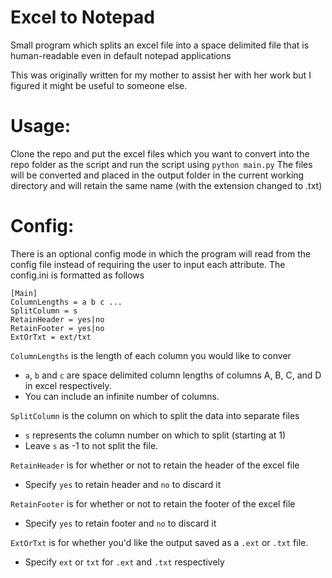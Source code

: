 # Excel to Notepad
Small program which splits an excel file into a space delimited file that is human-readable even in default notepad applications

This was originally written for my mother to assist her with her work but I figured it might be useful to someone else.

# Usage:
Clone the repo and put the excel files which you want to convert into the repo folder as the script and run the script using
`python main.py`
The files will be converted and placed in the output folder in the current working directory and will retain the same name (with the extension changed to .txt)

# Config:
There is an optional config mode in which the program will read from the config file instead of requiring the user to input each attribute. The config.ini is formatted as follows
```
[Main]
ColumnLengths = a b c ...
SplitColumn = s
RetainHeader = yes|no
RetainFooter = yes|no
ExtOrTxt = ext/txt
```
`ColumnLengths` is the length of each column you would like to conver
- `a`, `b` and `c` are space delimited column lengths of columns A, B, C, and D in excel respectively. 
- You can include an infinite number of columns. 

`SplitColumn` is the column on which to split the data into separate files
- `s` represents the column number on which to split (starting at 1)
- Leave `s` as -1 to not split the file. 

`RetainHeader` is for whether or not to retain the header of the excel file
- Specify `yes` to retain header and `no` to discard it

`RetainFooter` is for whether or not to retain the footer of the excel file
- Specify `yes` to retain footer and `no` to discard it

`ExtOrTxt` is for whether you'd like the output saved as a `.ext` or `.txt` file. 
- Specify `ext` or `txt` for `.ext` and `.txt` respectively
